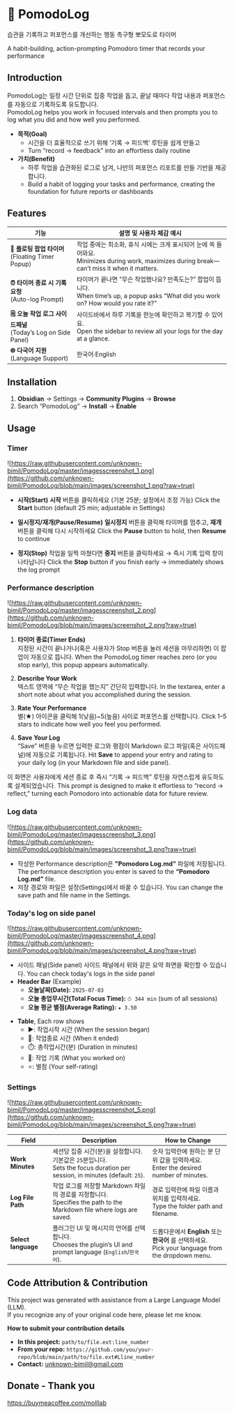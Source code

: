 # 🍅 PomodoLog

습관을 기록하고 퍼포먼스를 개선하는 행동 촉구형 뽀모도로 타이머

A habit-building, action-prompting Pomodoro timer that records your performance





## Introduction  
PomodoLog는 일정 시간 단위로 집중 작업을 돕고, 끝날 때마다 작업 내용과 퍼포먼스를 자동으로 기록하도록 유도합니다.  
PomodoLog helps you work in focused intervals and then prompts you to log what you did and how well you performed.  

- **목적(Goal)**
	- 시간을 더 효율적으로 쓰기 위해 ‘기록 → 피드백’ 루틴을 쉽게 만들고  
	- Turn “record → feedback” into an effortless daily routine  
- **가치(Benefit)**
	- 하루 작업을 습관화된 로그로 남겨, 나만의 퍼포먼스 리포트를 만들 기반을 제공합니다.
	- Build a habit of logging your tasks and performance, creating the foundation for future reports or dashboards





## Features  
| 기능                                                   | 설명 및 사용자 체감 예시                                                                                                        |
| ---------------------------------------------------- | --------------------------------------------------------------------------------------------------------------------- |
| **👀 플로팅 팝업 타이머**<br>(Floating Timer Popup)          | 작업 중에는 최소화, 휴식 시에는 크게 표시되어 눈에 쏙 들어와요.<br>Minimizes during work, maximizes during break—can’t miss it when it matters. |
| **⏰ 타이머 종료 시 기록 요청**<br>(Auto-log Prompt)            | 타이머가 끝나면 “무슨 작업했나요? 만족도는?” 팝업이 뜹니다.<br>When time’s up, a popup asks “What did you work on? How would you rate it?”    |
| **🗒 오늘 작업 로그 사이드패널**<br>(Today’s Log on Side Panel) | 사이드바에서 하루 기록을 한눈에 확인하고 복기할 수 있어요.<br>Open the sidebar to review all your logs for the day at a glance.                |
| **🌐 다국어 지원**<br>(Language Support)                  | 한국어·English                                                                                                           |





## Installation  
1. **Obsidian** → Settings → **Community Plugins** → **Browse**  
2. Search “PomodoLog” → **Install** → **Enable**





## Usage  

### Timer
![https://raw.githubusercontent.com/unknown-bimil/PomodoLog/master/imagesscreenshot_1.png](https://github.com/unknown-bimil/PomodoLog/blob/main/images/screenshot_1.png?raw=true)
- **시작(Start)**
    **시작** 버튼을 클릭하세요 (기본 25분; 설정에서 조정 가능)
    Click the **Start** button (default 25 min; adjustable in Settings)
    
- **일시정지/재개(Pause/Resume)**
    **일시정지** 버튼을 클릭해 타이머를 멈추고, **재개** 버튼을 클릭해 다시 시작하세요
    Click the **Pause** button to hold, then **Resume** to continue
        
- **정지(Stop)**
    작업을 일찍 마쳤다면 **중지** 버튼을 클릭하세요 → 즉시 기록 입력 창이 나타납니다
    Click the **Stop** button if you finish early → immediately shows the log prompt




### Performance description
![https://raw.githubusercontent.com/unknown-bimil/PomodoLog/master/imagesscreenshot_2.png](https://github.com/unknown-bimil/PomodoLog/blob/main/images/screenshot_2.png?raw=true)
1. **타이머 종료(Timer Ends)**  
	 지정된 시간이 끝나거나(혹은 사용자가 Stop 버튼을 눌러 세션을 마무리하면) 이 팝업이 자동으로 뜹니다.
	 When the PomodoLog timer reaches zero (or you stop early), this popup appears automatically.
    
2. **Describe Your Work**  
    텍스트 영역에 “무슨 작업을 했는지” 간단히 입력합니다.
    In the textarea, enter a short note about what you accomplished during the session.
    
3. **Rate Your Performance**  
    별(★) 아이콘을 클릭해 1(낮음)~5(높음) 사이로 퍼포먼스를 선택합니다.
    Click 1–5 stars to indicate how well you feel you performed.
    
4. **Save Your Log**  
    “Save” 버튼을 누르면 입력한 로그와 평점이 Markdown 로그 파일(혹은 사이드패널)에 자동으로 기록됩니다.
    Hit **Save** to append your entry and rating to your daily log (in your Markdown file and side panel).

이 화면은 사용자에게 세션 종료 후 즉시 “기록 → 피드백” 루틴을 자연스럽게 유도하도록 설계되었습니다.
This prompt is designed to make it effortless to “record → reflect,” turning each Pomodoro into actionable data for future review.




### Log data
![https://raw.githubusercontent.com/unknown-bimil/PomodoLog/master/imagesscreenshot_3.png](https://github.com/unknown-bimil/PomodoLog/blob/main/images/screenshot_3.png?raw=true)
* 작성한 Performance description은 **"Pomodoro Log.md"** 파일에 저장됩니다.
  The performance description you enter is saved to the **“Pomodoro Log.md”** file.
* 저장 경로와 파일은 설정(Settings)에서 바꿀 수 있습니다.
  You can change the save path and file name in the Settings.




### Today's log on side panel 
![https://raw.githubusercontent.com/unknown-bimil/PomodoLog/master/imagesscreenshot_4.png](https://github.com/unknown-bimil/PomodoLog/blob/main/images/screenshot_4.png?raw=true)
* 사이드 패널(Side panel)
	사이드 패널에서 위와 같은 요약 화면을 확인할 수 있습니다.
	You can check today's logs in the side panel
* **Header Bar** (Example)
	* **오늘날짜(Date):** `2025-07-03`  
	- **오늘 총업무시간(Total Focus Time):** `⏱ 344 min` (sum of all sessions)  
	- **오늘 평균 별점(Average Rating):** `★ 3.50`
- **Table**, Each row shows
	- ▶️: 작업시작 시간 (When the session began)
	- 🏁: 작업종료 시간 (When it ended)
	- ⏱️: 총작업시간(분) (Duration in minutes)
	- 📝: 작업 기록 (What you worked on)
	- ⭐: 별점 (Your self-rating)




### Settings
![https://raw.githubusercontent.com/unknown-bimil/PomodoLog/master/imagesscreenshot_5.png](https://github.com/unknown-bimil/PomodoLog/blob/main/images/screenshot_5.png?raw=true)

| Field               | Description                                                                                             | How to Change                                                                        |
| ------------------- | ------------------------------------------------------------------------------------------------------- | ------------------------------------------------------------------------------------ |
| **Work Minutes**    | 세션당 집중 시간(분)을 설정합니다. 기본값은 `25`분입니다.<br>Sets the focus duration per session, in minutes (default: `25`). | 숫자 입력란에 원하는 분 단위 값을 입력하세요.<br>Enter the desired number of minutes.                   |
| **Log File Path**   | 작업 로그를 저장할 Markdown 파일의 경로를 지정합니다.<br>Specifies the path to the Markdown file where logs are saved.     | 경로 입력란에 파일 이름과 위치를 입력하세요.<br>Type the folder path and filename.                      |
| **Select language** | 플러그인 UI 및 메시지의 언어를 선택합니다.<br>Chooses the plugin’s UI and prompt language (`English`/`한국어`).             | 드롭다운에서 **English** 또는 **한국어** 를 선택하세요.<br>Pick your language from the dropdown menu. |



## Code Attribution & Contribution

This project was generated with assistance from a Large Language Model (LLM).  
If you recognize any of your original code here, please let me know.

**How to submit your contribution details**  
- **In this project:** `path/to/file.ext:line_number`  
- **From your repo:** `https://github.com/you/your-repo/blob/main/path/to/file.ext#Lline_number`  
- **Contact:** unknown-bimil@gmail.com


## Donate - Thank you
https://buymeacoffee.com/molllab
